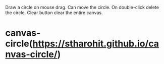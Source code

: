 Draw a circle on mouse drag.
Can move the circle.
On double-click delete the circle.
Clear button clear the entire canvas.
# canvas-circle(https://stharohit.github.io/canvas-circle/)
